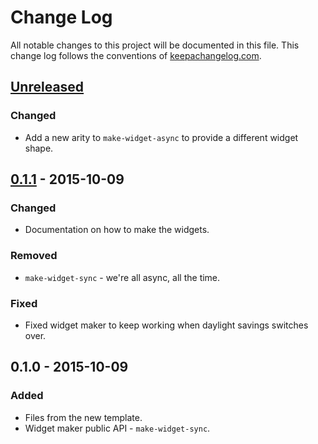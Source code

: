 # Change Log
All notable changes to this project will be documented in this file. This change log follows the conventions of [keepachangelog.com](http://keepachangelog.com/).

## [Unreleased][unreleased]
### Changed
- Add a new arity to `make-widget-async` to provide a different widget shape.

## [0.1.1] - 2015-10-09
### Changed
- Documentation on how to make the widgets.

### Removed
- `make-widget-sync` - we're all async, all the time.

### Fixed
- Fixed widget maker to keep working when daylight savings switches over.

## 0.1.0 - 2015-10-09
### Added
- Files from the new template.
- Widget maker public API - `make-widget-sync`.

[unreleased]: https://github.com/your-name/meter/compare/0.1.1...HEAD
[0.1.1]: https://github.com/your-name/meter/compare/0.1.0...0.1.1
